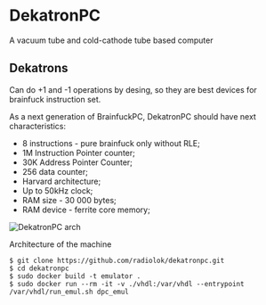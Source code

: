 # DekatronPC
A vacuum tube and cold-cathode tube based computer

## Dekatrons
Сan do +1 and -1 operations by desing, so they are best devices for brainfuck instruction set.

As a next generation of BrainfuckPC, DekatronPC should have next characteristics:

* 8 instructions - pure brainfuck only without RLE;
* 1M Instruction Pointer counter;
* 30K Address Pointer Counter;
* 256 data counter;
* Harvard architecture;
* Up to 50kHz clock;
* RAM size - 30 000 bytes;
* RAM device - ferrite core memory;

![DekatronPC arch](https://github.com/radiolok/dekatronpc/blob/master/img/DPC_Arch.jpg)

Architecture of the machine

```
$ git clone https://github.com/radiolok/dekatronpc.git
$ cd dekatronpc
$ sudo docker build -t emulator .
$ sudo docker run --rm -it -v ./vhdl:/var/vhdl --entrypoint /var/vhdl/run_emul.sh dpc_emul
```
